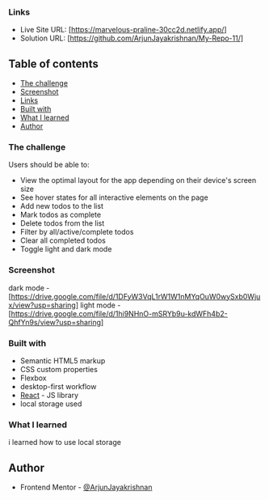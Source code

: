 ### Links
- Live Site URL: [https://marvelous-praline-30cc2d.netlify.app/]
- Solution URL: [https://github.com/ArjunJayakrishnan/My-Repo-11/]

## Table of contents

- [The challenge](#the-challenge)
- [Screenshot](#screenshot)
- [Links](#links)
- [Built with](#built-with)
- [What I learned](#what-i-learned)
- [Author](#author)

### The challenge

Users should be able to:

- View the optimal layout for the app depending on their device's screen size
- See hover states for all interactive elements on the page
- Add new todos to the list
- Mark todos as complete
- Delete todos from the list
- Filter by all/active/complete todos
- Clear all completed todos
- Toggle light and dark mode

### Screenshot

dark mode - [https://drive.google.com/file/d/1DFyW3VqL1rW1W1nMYqOuW0wySxb0Wjux/view?usp=sharing]
light mode - [https://drive.google.com/file/d/1hi9NHnO-mSRYb9u-kdWFh4b2-QhfYn9s/view?usp=sharing]

### Built with

- Semantic HTML5 markup
- CSS custom properties
- Flexbox
- desktop-first workflow
- [React](https://reactjs.org/) - JS library
- local storage used

### What I learned

i learned how to use local storage

## Author

- Frontend Mentor - [@ArjunJayakrishnan](https://www.frontendmentor.io/profile/yourusername)
